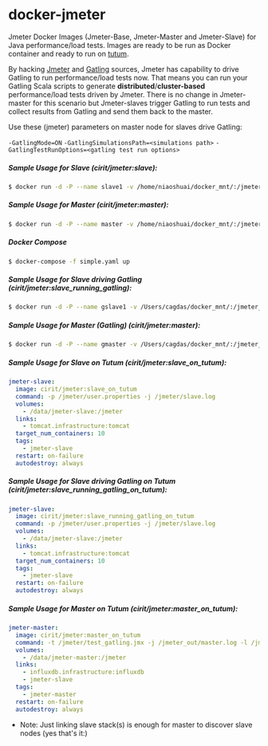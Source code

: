 # docker-jmeter
Jmeter Docker Images (Jmeter-Base, Jmeter-Master and Jmeter-Slave) for Java performance/load tests. Images are ready to be run as Docker container and ready to run on [tutum](https://www.tutum.co). 

By hacking [Jmeter](http://jmeter.apache.org) and [Gatling](http:///gatling.io) sources, Jmeter has capability to drive Gatling to run performance/load tests now. That means you can run your Gatling Scala scripts to generate **distributed**/**cluster-based** performance/load tests driven by Jmeter. There is no change in Jmeter-master for this scenario but Jmeter-slaves trigger Gatling to run tests and collect results from Gatling and send them back to the master.

Use these (jmeter) parameters on master node for slaves drive Gatling:

`-GatlingMode=ON`
`-GatlingSimulationsPath=<simulations path>`
`-GatlingTestRunOptions=<gatling test run options>`

##### Sample Usage for Slave (cirit/jmeter:slave):
```sh
$ docker run -d -P --name slave1 -v /home/niaoshuai/docker_mnt/:/jmeter_log registry.cn-beijing.aliyuncs.com/niao-jmeter/jmeter-slave:1.0.0 -j /jmeter_log/slave1.log
```
##### Sample Usage for Master (cirit/jmeter:master):
```sh
$ docker run -d -P --name master -v /home/niaoshuai/docker_mnt/:/jmeter_log --link slave1 registry.cn-beijing.aliyuncs.com/niao-jmeter/jmeter-master:1.0.0 -t /jmeter_log/test.jmx -R slave1 -j /jmeter_log/master.log -l /jmeter_log/result.csv -X
```

##### Docker Compose
```sh
$ docker-compose -f simple.yaml up
```

##### Sample Usage for Slave driving Gatling (cirit/jmeter:slave_running_gatling):
```sh
$ docker run -d -P --name gslave1 -v /Users/cagdas/docker_mnt/:/jmeter_log cirit/jmeter:slave_running_gatling -j /jmeter_log/gslave1.log
```
##### Sample Usage for Master (Gatling) (cirit/jmeter:master):
```sh
$ docker run -d -P --name gmaster -v /Users/cagdas/docker_mnt/:/jmeter_log --link gslave1 --link gslave2 --link gslave3 cirit/jmeter:master -t /jmeter_log/test_gatling.jmx -R gslave1,gslave2,gslave3 -j /jmeter_log/master.log -l /jmeter_log/result.jtl -X -GatlingMode=ON -GatlingSimulationsPath=/jmeter/simulations -GatlingTestRunOptions="-nr -m -s sample.TestSimulation"
```

##### Sample Usage for Slave on Tutum (cirit/jmeter:slave_on_tutum):
```yaml
jmeter-slave:
  image: cirit/jmeter:slave_on_tutum
  command: -p /jmeter/user.properties -j /jmeter/slave.log
  volumes:
    - /data/jmeter-slave:/jmeter
  links:
    - tomcat.infrastructure:tomcat
  target_num_containers: 10
  tags:
    - jmeter-slave
  restart: on-failure
  autodestroy: always
```
##### Sample Usage for Slave driving Gatling on Tutum (cirit/jmeter:slave_running_gatling_on_tutum):
```yaml
jmeter-slave:
  image: cirit/jmeter:slave_running_gatling_on_tutum
  command: -p /jmeter/user.properties -j /jmeter/slave.log
  volumes:
    - /data/jmeter-slave:/jmeter
  links:
    - tomcat.infrastructure:tomcat
  target_num_containers: 10
  tags:
    - jmeter-slave
  restart: on-failure
  autodestroy: always
```
##### Sample Usage for Master on Tutum (cirit/jmeter:master_on_tutum):
```yaml
jmeter-master:
  image: cirit/jmeter:master_on_tutum
  command: -t /jmeter/test_gatling.jmx -j /jmeter_out/master.log -l /jmeter_out/result.jtl -X -GatlingMode=ON -GatlingSimulationsPath=/jmeter/simulations -GatlingTestRunOptions="-nr -m -s sample.TestSimulation"
  volumes:
    - /data/jmeter-master:/jmeter
  links:
    - influxdb.infrastructure:influxdb
    - jmeter-slave
  tags:
    - jmeter-master
  restart: on-failure
  autodestroy: always
```
* Note: Just linking slave stack(s) is enough for master to discover slave nodes (yes that's it:)
